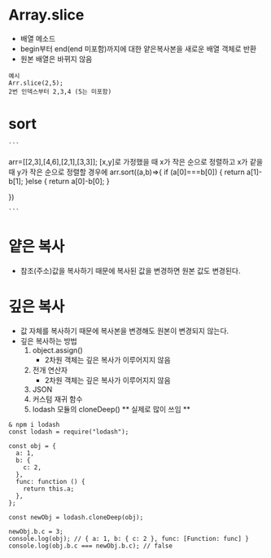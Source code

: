 # Array.slice
- 배열 메소드
- begin부터 end(end 미포함)까지에 대한 얕은복사본을 새로운 배열 객체로 반환
- 원본 배열은 바뀌지 않음
```
예시
Arr.slice(2,5);
2번 인덱스부터 2,3,4 (5는 미포함)
```
# sort
    ```
arr=[[2,3],[4,6],[2,1],[3,3]];
[x,y]로 가정했을 때
x가 작은 순으로 정렬하고 x가 같을 때 y가 작은 순으로 정렬할 경우에
arr.sort((a,b)=>{
    if (a[0]===b[0]) {
        return a[1]-b[1];
    }else {
        return a[0]-b[0];
    }

})

    ```
# 얕은 복사
- 참조(주소)값을 복사하기 때문에 복사된 값을 변경하면 원본 값도 변경된다.
# 깊은 복사
- 값 자체를 복사하기 때문에 복사본을 변경해도 원본이 변경되지 않는다.
- 깊은 복사하는 방법
    1. object.assign()
        - 2차원 객체는 깊은 복사가 이루어지지 않음
    2. 전개 연산자
        - 2차원 객체는 깊은 복사가 이루어지지 않음
    3. JSON
    4. 커스텀 재귀 함수
    5. lodash 모듈의 cloneDeep() ** 실제로 많이 쓰임 **

```
& npm i lodash
const lodash = require("lodash");

const obj = {
  a: 1,
  b: {
    c: 2,
  },
  func: function () {
    return this.a;
  },
};

const newObj = lodash.cloneDeep(obj);

newObj.b.c = 3;
console.log(obj); // { a: 1, b: { c: 2 }, func: [Function: func] }
console.log(obj.b.c === newObj.b.c); // false
```
